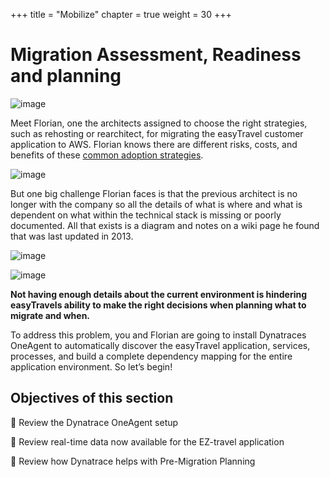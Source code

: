 +++
title = "Mobilize"
chapter = true
weight = 30
+++

# Migration Assessment, Readiness and planning

![image](/images/florian.png)

Meet Florian, one the architects assigned to choose the right strategies, such as rehosting or rearchitect, for migrating the easyTravel customer application to AWS. Florian knows there are different risks, costs, and benefits of these [common adoption strategies](https://aws.amazon.com/prescriptive-guidance).

![image](/images/cloud-migration-strategies.png)

But one big challenge Florian faces is that the previous architect is no longer with the company so all the details of what is where and what is dependent on what within the technical stack is missing or poorly documented. All that exists is a diagram and notes on a wiki page he found that was last updated in 2013.

![image](/images/ez-wiki.png)

![image](/images/ez-architecture.png)

**Not having enough details about the current environment is hindering easyTravels ability to make the right decisions when planning what to migrate and when.**

To address this problem, you and Florian are going to install Dynatraces OneAgent to automatically discover the easyTravel application, services, processes, and build a complete dependency mapping for the entire application environment. So let’s begin!

## Objectives of this section

:small_blue_diamond: Review the Dynatrace OneAgent setup

:small_blue_diamond: Review real-time data now available for the EZ-travel application

:small_blue_diamond: Review how Dynatrace helps with Pre-Migration Planning